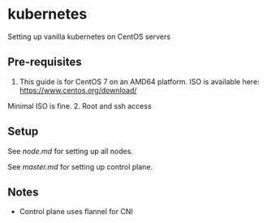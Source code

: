 # kubernetes
Setting up vanilla kubernetes on CentOS servers

## Pre-requisites
1. This guide is for CentOS 7 on an AMD64 platform.
ISO is available here: https://www.centos.org/download/

Minimal ISO is fine.
2. Root and ssh access

## Setup

See *node.md* for setting up all nodes.

See *master.md* for setting up control plane.

## Notes
- Control plane uses flannel for CNI
